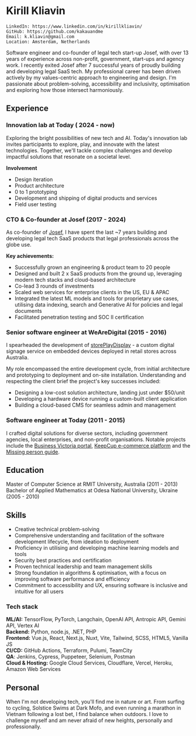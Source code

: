 # Kirill Kliavin

```
LinkedIn: https://www.linkedin.com/in/kirillkliavin/
GitHub: https://github.com/kakauandme
Email: k.kliavin@gmail.com
Location: Amsterdam, Netherlands
```

Software engineer and co-founder of legal tech start-up Josef, with over 13 years of experience across non-profit, government, start-ups and agency work. I recently exited Josef after 7 successful years of proudly building and developing legal SaaS tech. My professional career has been driven actively by my values-centric approach to engineering and design. I'm passionate about problem-solving, accessibility and inclusivity, optimisation and exploring how those intersect harmoniously.

## Experience

### Innovation lab at Today ( 2024 - now)

Exploring the bright possibilities of new tech and  AI. Today's innovation lab invites participants to explore, play, and innovate with the latest technologies. Together, we'll tackle complex challenges and develop impactful solutions that resonate on a societal level.

**Involvement**

- Design iteration
- Product architecture 
- 0 to 1 prototyping
- Development and shipping of digital products and services
- Field user testing   


### CTO & Co-founder at Josef (2017 - 2024)

As co-founder of [Josef](https://joseflegal.com), I have spent the last ~7 years building and developing legal tech SaaS products that legal professionals across the globe use.

**Key achievements:**

- Successfully grown an engineering & product team to 20 people
- Designed and built 2 x SaaS products from the ground up, leveraging modern tech stacks and cloud-based architecture
- Co-lead 3 rounds of investments
- Scaled web services for enterprise clients in the US, EU & APAC
- Integrated the latest ML models and tools for proprietary use cases, utilising data indexing, search and Generative AI for policies and legal documents
- Facilitated penetration testing and SOC II certification

### Senior software engineer at WeAreDigital (2015 - 2016)

I spearheaded the development of [storePlayDisplay](http://www.storeplaydisplay.com) - a custom digital signage service on embedded devices deployed in retail stores across Australia.

My role encompassed the entire development cycle, from initial architecture and prototyping to deployment and on-site installation. Understanding and respecting the client brief the project's key successes included:

- Designing a low-cost solution architecture, landing just under $50/unit
- Developing a hardware device running a custom-built client application
- Building a cloud-based CMS for seamless admin and management

### Software engineer at Today (2011 - 2015)

I crafted digital solutions for diverse sectors, including government agencies, local enterprises, and non-profit organisations. Notable projects include the [Business Victoria portal](https://business.vic.gov.au/), [KeepCup e-commerce platform](https://au.keepcup.com/) and the [Missing person guide](https://www.missingpersonsguide.com/).

## Education

Master of Computer Science at RMIT University, Australia (2011 - 2013)  
Bachelor of Applied Mathematics at Odesa National University, Ukraine (2005 - 2010)

## Skills

- Creative technical problem-solving
- Comprehensive understanding and facilitation of the software development lifecycle, from ideation to deployment
- Proficiency in utilising and developing machine learning models and tools
- Security best practices and certification
- Proven technical leadership and team management skills
- Strong foundation in algorithms & optimisation, with a focus on improving software performance and efficiency
- Commitment to accessibility and UX, ensuring software is inclusive and intuitive for all users

### Tech stack

**ML/AI:** TensorFlow, PyTorch, Langchain, OpenAI API, Antropic API, Gemini API, Vertex AI  
**Backend:** Python, node.js, .NET, PHP  
**Frontend:** Vue.js, React, Next.js, Nuxt, Vite, Tailwind, SCSS, HTML5, Vanilla JS  
**CI/CD:** GitHub Actions, Terraform, Pulumi, TeamCity  
**QA**: Jenkins, Cypress, Puppeteer, Selenium, Postman  
**Cloud & Hosting:** Google Cloud Services, Cloudflare, Vercel, Heroku, Amazon Web Services

## Personal

When I'm not developing tech, you'll find me in nature or art. From surfing to cycling, Solstice Swims at Dark Mofo, and even running a marathon in Vietnam following a lost bet, I find balance when outdoors. I love to challenge myself and am never afraid of new heights, personally and professionally.
